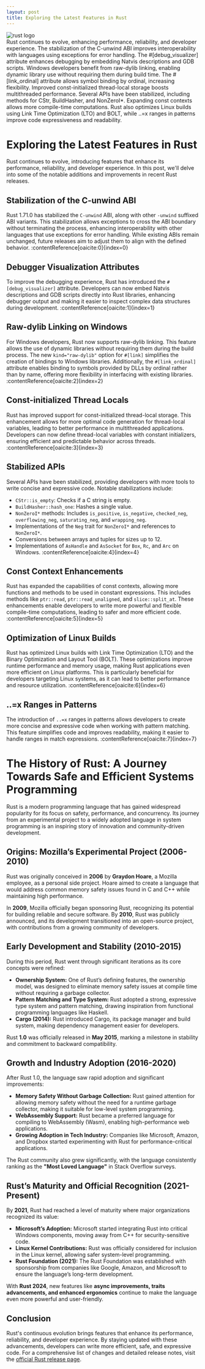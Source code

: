 ```yaml
---
layout: post
title: Exploring the Latest Features in Rust
---
```

<div class="row">
    <div class="col-sm-2">
        <img src="/images/rust.png" alt="rust logo"/>
    </div>
    <div class="col-sm-10">
        Rust continues to evolve, enhancing performance, reliability, and developer experience. The stabilization of the C-unwind ABI improves interoperability with languages using exceptions for error handling. The #[debug_visualizer] attribute enhances debugging by embedding Natvis descriptions and GDB scripts. Windows developers benefit from raw-dylib linking, enabling dynamic library use without requiring them during build time. The #[link_ordinal] attribute allows symbol binding by ordinal, increasing flexibility. Improved const-initialized thread-local storage boosts multithreaded performance. Several APIs have been stabilized, including methods for CStr, BuildHasher, and NonZeroI*. Expanding const contexts allows more compile-time computations. Rust also optimizes Linux builds using Link Time Optimization (LTO) and BOLT, while ..=x ranges in patterns improve code expressiveness and readability.
    </div>
</div>


# Exploring the Latest Features in Rust

Rust continues to evolve, introducing features that enhance its performance, reliability, and developer experience. In this post, we'll delve into some of the notable additions and improvements in recent Rust releases.

## Stabilization of the C-unwind ABI

Rust 1.71.0 has stabilized the `C-unwind` ABI, along with other `-unwind` suffixed ABI variants. This stabilization allows exceptions to cross the ABI boundary without terminating the process, enhancing interoperability with other languages that use exceptions for error handling. While existing ABIs remain unchanged, future releases aim to adjust them to align with the defined behavior. :contentReference[oaicite:0]{index=0}

## Debugger Visualization Attributes

To improve the debugging experience, Rust has introduced the `#[debug_visualizer]` attribute. Developers can now embed Natvis descriptions and GDB scripts directly into Rust libraries, enhancing debugger output and making it easier to inspect complex data structures during development. :contentReference[oaicite:1]{index=1}

## Raw-dylib Linking on Windows

For Windows developers, Rust now supports raw-dylib linking. This feature allows the use of dynamic libraries without requiring them during the build process. The new `kind="raw-dylib"` option for `#[link]` simplifies the creation of bindings to Windows libraries. Additionally, the `#[link_ordinal]` attribute enables binding to symbols provided by DLLs by ordinal rather than by name, offering more flexibility in interfacing with existing libraries. :contentReference[oaicite:2]{index=2}

## Const-initialized Thread Locals

Rust has improved support for const-initialized thread-local storage. This enhancement allows for more optimal code generation for thread-local variables, leading to better performance in multithreaded applications. Developers can now define thread-local variables with constant initializers, ensuring efficient and predictable behavior across threads. :contentReference[oaicite:3]{index=3}

## Stabilized APIs

Several APIs have been stabilized, providing developers with more tools to write concise and expressive code. Notable stabilizations include:

- `CStr::is_empty`: Checks if a C string is empty.
- `BuildHasher::hash_one`: Hashes a single value.
- `NonZeroI*` methods: Includes `is_positive`, `is_negative`, `checked_neg`, `overflowing_neg`, `saturating_neg`, and `wrapping_neg`.
- Implementations of the `Neg` trait for `NonZeroI*` and references to `NonZeroI*`.
- Conversions between arrays and tuples for sizes up to 12.
- Implementations of `AsHandle` and `AsSocket` for `Box`, `Rc`, and `Arc` on Windows. :contentReference[oaicite:4]{index=4}

## Const Context Enhancements

Rust has expanded the capabilities of const contexts, allowing more functions and methods to be used in constant expressions. This includes methods like `ptr::read`, `ptr::read_unaligned`, and `slice::split_at`. These enhancements enable developers to write more powerful and flexible compile-time computations, leading to safer and more efficient code. :contentReference[oaicite:5]{index=5}

## Optimization of Linux Builds

Rust has optimized Linux builds with Link Time Optimization (LTO) and the Binary Optimization and Layout Tool (BOLT). These optimizations improve runtime performance and memory usage, making Rust applications even more efficient on Linux platforms. This is particularly beneficial for developers targeting Linux systems, as it can lead to better performance and resource utilization. :contentReference[oaicite:6]{index=6}

## ..=x Ranges in Patterns

The introduction of `..=x` ranges in patterns allows developers to create more concise and expressive code when working with pattern matching. This feature simplifies code and improves readability, making it easier to handle ranges in match expressions. :contentReference[oaicite:7]{index=7}

# The History of Rust: A Journey Towards Safe and Efficient Systems Programming

Rust is a modern programming language that has gained widespread popularity for its focus on safety, performance, and concurrency. Its journey from an experimental project to a widely adopted language in system programming is an inspiring story of innovation and community-driven development.

## **Origins: Mozilla’s Experimental Project (2006-2010)**
Rust was originally conceived in **2006** by **Graydon Hoare**, a Mozilla employee, as a personal side project. Hoare aimed to create a language that would address common memory safety issues found in C and C++ while maintaining high performance.

In **2009**, Mozilla officially began sponsoring Rust, recognizing its potential for building reliable and secure software. By **2010**, Rust was publicly announced, and its development transitioned into an open-source project, with contributions from a growing community of developers.

## **Early Development and Stability (2010-2015)**
During this period, Rust went through significant iterations as its core concepts were refined:

- **Ownership System:** One of Rust’s defining features, the ownership model, was designed to eliminate memory safety issues at compile time without requiring a garbage collector.
- **Pattern Matching and Type System:** Rust adopted a strong, expressive type system and pattern matching, drawing inspiration from functional programming languages like Haskell.
- **Cargo (2014):** Rust introduced Cargo, its package manager and build system, making dependency management easier for developers.

Rust **1.0** was officially released in **May 2015**, marking a milestone in stability and commitment to backward compatibility.

## **Growth and Industry Adoption (2016-2020)**
After Rust 1.0, the language saw rapid adoption and significant improvements:

- **Memory Safety Without Garbage Collection:** Rust gained attention for allowing memory safety without the need for a runtime garbage collector, making it suitable for low-level system programming.
- **WebAssembly Support:** Rust became a preferred language for compiling to WebAssembly (Wasm), enabling high-performance web applications.
- **Growing Adoption in Tech Industry:** Companies like Microsoft, Amazon, and Dropbox started experimenting with Rust for performance-critical applications.

The Rust community also grew significantly, with the language consistently ranking as the **"Most Loved Language"** in Stack Overflow surveys.

## **Rust’s Maturity and Official Recognition (2021-Present)**
By **2021**, Rust had reached a level of maturity where major organizations recognized its value:

- **Microsoft’s Adoption:** Microsoft started integrating Rust into critical Windows components, moving away from C++ for security-sensitive code.
- **Linux Kernel Contributions:** Rust was officially considered for inclusion in the Linux kernel, allowing safer system-level programming.
- **Rust Foundation (2021):** The Rust Foundation was established with sponsorship from companies like Google, Amazon, and Microsoft to ensure the language’s long-term development.

With **Rust 2024**, new features like **async improvements, traits advancements, and enhanced ergonomics** continue to make the language even more powerful and user-friendly.

## Conclusion

Rust's continuous evolution brings features that enhance its performance, reliability, and developer experience. By staying updated with these advancements, developers can write more efficient, safe, and expressive code. For a comprehensive list of changes and detailed release notes, visit the [official Rust release page](https://doc.rust-lang.org/releases.html).
